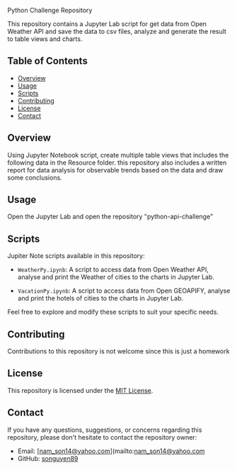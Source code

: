 Python Challenge Repository

This repository contains a Jupyter Lab script for get data from Open Weather API and save the data to csv files, analyze and generate the result to table views and charts.

## Table of Contents

- [Overview](#overview)
- [Usage](#usage)
- [Scripts](#scripts)
- [Contributing](#contributing)
- [License](#license)
- [Contact](#contact)

## Overview
Using Jupyter Notebook script, create multiple table views that includes the following data in the Resource folder. 
this repository also includes a written report for data analysis for  observable trends based on the data and draw some conclusions.

## Usage

Open the Jupyter Lab and open the repository "python-api-challenge"


## Scripts

Jupiter Note scripts available in this repository:

- `WeatherPy.ipynb`: A script to access data from Open Weather API,  analyse and print the Weather of cities to the charts in Jupyter Lab.

- `VacationPy.ipynb`: A script to access data from Open GEOAPIFY,  analyse and print the hotels of cities to the charts in Jupyter Lab.


Feel free to explore and modify these scripts to suit your specific needs.

## Contributing

Contributions to this repository is not welcome since this is just a homework


## License

This repository is licensed under the [MIT License](LICENSE).

## Contact

If you have any questions, suggestions, or concerns regarding this repository, please don't hesitate to contact the repository owner:

- Email: [nam_son14@yahoo.com](mailto:nam_son14@yahoo.com
- GitHub: [songuyen89](https://github.com/sonnguyen89)